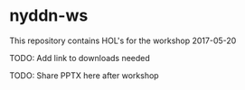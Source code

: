 # nyddn-ws
This repository contains HOL's for the workshop 2017-05-20

TODO: Add link to downloads needed

TODO: Share PPTX here after workshop
